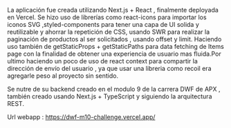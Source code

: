 La aplicación fue creada utilizando Next.js + React , finalmente deployada en Vercel.
Se hizo uso de librerías como react-icons para importar los iconos SVG ,styled-components para tener una capa de UI solida y reutilizable y ahorrar la repetición de CSS, usando SWR para realizar la paginación de productos al ser solicitados , usando offset y limit. Haciendo uso también de getStaticProps + getStaticPaths para data fetching de Items page con la finalidad de obtener una experiencia de usuario mas fluida.Por ultimo haciendo un poco de uso de react context para compartir la dirección de envío del usuario , ya que usar una libreria como recoil era agregarle peso al proyecto sin sentido.

Se nutre de su backend creado en el modulo 9 de la carrera DWF de APX , también creado usando Next.js + TypeScript y siguiendo la arquitectura REST.

Url webapp : https://dwf-m10-challenge.vercel.app/
